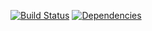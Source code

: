 [![Build Status](https://travis-ci.org/clovislima/mathematical.svg?branch=master)](https://travis-ci.org/clovislima/mathematical)
[![Dependencies](https://david-dm.org/clovislima/mathematical.svg)](https://david-dm.org/clovislima/mathematical)
